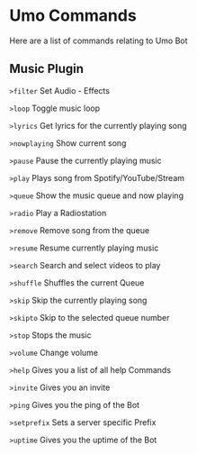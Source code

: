 # Umo Commands

Here are a list of commands relating to Umo Bot

## Music Plugin

`>filter`
Set Audio - Effects

`>loop`
Toggle music loop

`>lyrics`
Get lyrics for the currently playing song

`>nowplaying`
Show current song

`>pause`
Pause the currently playing music

`>play`
Plays song from Spotify/YouTube/Stream

`>queue`
Show the music queue and now playing

`>radio`
Play a Radiostation

`>remove`
Remove song from the queue

`>resume`
Resume currently playing music

`>search`
Search and select videos to play

`>shuffle`
Shuffles the current Queue

`>skip`
Skip the currently playing song

`>skipto`
Skip to the selected queue number

`>stop`
Stops the music

`>volume`
Change volume

`>help`
Gives you a list of all help Commands

`>invite`
Gives you an invite

`>ping`
Gives you the ping of the Bot

`>setprefix`
Sets a server specific Prefix

`>uptime`
Gives you the uptime of the Bot
